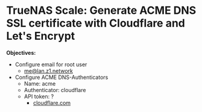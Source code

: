 # TrueNAS Scale: Generate ACME DNS SSL certificate with Cloudflare and Let's Encrypt

<b>Objectives:</b>

* Configure email for root user
  * me@lan.z1.network
* Configure ACME DNS-Authenticators
  * Name: acme
  * Authenticator: cloudflare
  * API token: ?
    * [cloudflare.com](cloudflare.com)
